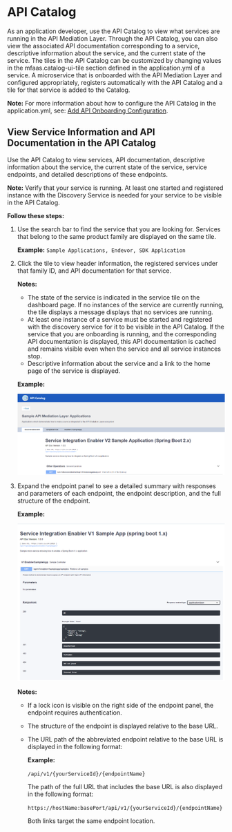 # API Catalog

As an application developer, use the API Catalog to view what services are running in the
 API Mediation Layer. Through the API Catalog, you can also view the associated API documentation
  corresponding to a service, descriptive information about the service, and the current state
   of the service. The tiles in the API Catalog can be customized by changing values in 
   the mfaas.catalog-ui-tile section defined in the application.yml of a service. A microservice that 
   is onboarded with the API Mediation Layer and configured appropriately, registers automatically with the API Catalog
   and a tile for that service is added to the Catalog.

**Note:** For more information about how to configure the API Catalog in the application.yml, see: [Add API Onboarding Configuration](topics/api-mediation/api-mediation-onboard-an-existing-spring-boot-rest-api-service.md).

## View Service Information and API Documentation in the API Catalog 

Use the API Catalog to view services, API documentation, descriptive information about the service, the current state of the service, service endpoints, and detailed descriptions of these endpoints.

**Note:** Verify that your service is running. At least one started and registered instance with the Discovery Service
           is needed for your service to be visible in the API Catalog.

**Follow these steps:**

1. Use the search bar to find the service that you are looking for. 
Services that belong to the same product family are displayed on the same tile. 
   
    **Example:** `Sample Applications, Endevor, SDK Application` 
    
2. Click the tile to view header information, the registered services under that family ID,
 and API documentation for that service.
 
    **Notes:** 
    
    * The state of the service is indicated in the service tile on the dashboard page.
    If no instances of the service are currently running, the tile displays a message displays that no services are running. 
    * At least one instance of a service must be started and registered with the discovery service for it to be visible
     in the API Catalog. If the service that you are onboarding is running, and
     the corresponding API documentation is displayed, this API documentation is cached and remains visible
     even when the service and all service instances stop.  
    * Descriptive information about the service and a link to the home page of the service is displayed.

    **Example:** 
    
    ![controller detail](../images/api-mediation/newswagger.png)
    
3. Expand the endpoint panel to see a detailed summary with responses and parameters of each endpoint,
 the endpoint description, and the full structure of the endpoint.
      
    **Example:**
   
    ![endpoint detail](../images/api-mediation/expanded.png)
   
    **Notes:**

    * If a lock icon is visible on the right side of the endpoint panel, the endpoint requires authentication.  
    
    * The structure of the endpoint is displayed relative to the base URL. 
   
    * The URL path of the abbreviated endpoint relative to the base URL is displayed in the following format:
   
        **Example:**
        
        `/api/v1/{yourServiceId}/{endpointName}`
   
        The path of the full URL that includes the base URL is also displayed in the following format:
        
        `https://hostName:basePort/api/v1/{yourServiceId}/{endpointName}`
        
        Both links target the same endpoint location.
